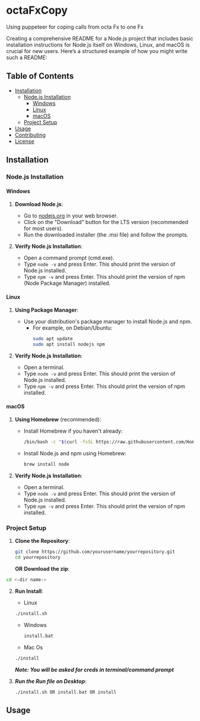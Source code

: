 # octaFxCopy
Using puppeteer for coping calls from octa Fx to one Fx

Creating a comprehensive README for a Node.js project that includes basic installation instructions for Node.js itself on Windows, Linux, and macOS is crucial for new users. Here’s a structured example of how you might write such a README:

## Table of Contents

- [Installation](#installation)
  - [Node.js Installation](#nodejs-installation)
    - [Windows](#windows)
    - [Linux](#linux)
    - [macOS](#macos)
  - [Project Setup](#project-setup)
- [Usage](#usage)
- [Contributing](#contributing)
- [License](#license)

## Installation

### Node.js Installation

#### Windows

1. **Download Node.js**:
   - Go to [nodejs.org](https://nodejs.org/) in your web browser.
   - Click on the "Download" button for the LTS version (recommended for most users).
   - Run the downloaded installer (the .msi file) and follow the prompts.

2. **Verify Node.js Installation**:
   - Open a command prompt (cmd.exe).
   - Type `node -v` and press Enter. This should print the version of Node.js installed.
   - Type `npm -v` and press Enter. This should print the version of npm (Node Package Manager) installed.

#### Linux

1. **Using Package Manager**:
   - Use your distribution's package manager to install Node.js and npm.
     - For example, on Debian/Ubuntu:
       ```bash
       sudo apt update
       sudo apt install nodejs npm
       ```

2. **Verify Node.js Installation**:
   - Open a terminal.
   - Type `node -v` and press Enter. This should print the version of Node.js installed.
   - Type `npm -v` and press Enter. This should print the version of npm installed.

#### macOS

1. **Using Homebrew** (recommended):
   - Install Homebrew if you haven't already:
     ```bash
     /bin/bash -c "$(curl -fsSL https://raw.githubusercontent.com/Homebrew/install/HEAD/install.sh)"
     ```
   - Install Node.js and npm using Homebrew:
     ```bash
     brew install node
     ```

2. **Verify Node.js Installation**:
   - Open a terminal.
   - Type `node -v` and press Enter. This should print the version of Node.js installed.
   - Type `npm -v` and press Enter. This should print the version of npm installed.

### Project Setup

1. **Clone the Repository**:
   ```bash
   git clone https://github.com/yourusername/yourrepository.git
   cd yourrepository
   ```
   **OR**
**Download the zip**:
  ```bash
  cd <-dir name->
```
2. **Run Install**:
    - Linux
     ```bash
     ./install.sh
     ```
   - Windows
     ```cmd
     install.bat
     ```
   - Mac Os
    ```bash
    ./install
    ```
    ***Note: You will be asked for creds in terminal/command prompt***

3. ***Run the Run file on Desktop***:
   ```
   ./install.sh OR install.bat OR install
   ```

## Usage
